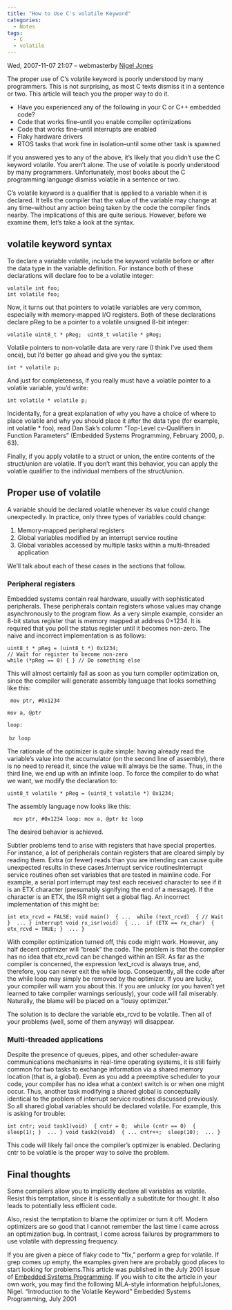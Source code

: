 ```yaml
---
title: "How to Use C's volatile Keyword"
categories:
  - Notes
tags:
  - C
  - volatile
---
```

Wed, 2007-11-07 21:07 – webmasterby [Nigel Jones](http://www.embeddedgurus.net/stack-overflow)

The proper use of C’s volatile keyword is poorly understood by many programmers. This is not surprising, as most C texts dismiss it in a sentence or two. This article will teach you the proper way to do it.

- Have you experienced any of the following in your C or C++ embedded code?
- Code that works fine–until you enable compiler optimizations
- Code that works fine–until interrupts are enabled
- Flaky hardware drivers
- RTOS tasks that work fine in isolation–until some other task is spawned

If you answered yes to any of the above, it’s likely that you didn’t use the C keyword volatile. You aren’t alone. The use of volatile is poorly understood by many programmers. Unfortunately, most books about the C programming language dismiss volatile in a sentence or two.

C’s volatile keyword is a qualifier that is applied to a variable when it is declared. It tells the compiler that the value of the variable may change at any time–without any action being taken by the code the compiler finds nearby. The implications of this are quite serious. However, before we examine them, let’s take a look at the syntax.

## volatile keyword syntax

To declare a variable volatile, include the keyword volatile before or after the data type in the variable definition. For instance both of these declarations will declare foo to be a volatile integer:

```
volatile int foo;
int volatile foo;
```

 Now, it turns out that pointers to volatile variables are very common, especially with memory-mapped I/O registers. Both of these declarations declare pReg to be a pointer to a volatile unsigned 8-bit integer:

`volatile uint8_t * pReg;  uint8_t volatile * pReg;`

Volatile pointers to non-volatile data are very rare (I think I’ve used them once), but I’d better go ahead and give you the syntax:

`int * volatile p;`

And just for completeness, if you really must have a volatile pointer to a volatile variable, you’d write:

`int volatile * volatile p;`

Incidentally, for a great explanation of why you have a choice of where to place volatile and why you should place it after the data type (for example, int volatile * foo), read Dan Sak’s column “Top-Level cv-Qualifiers in Function Parameters” (Embedded Systems Programming, February 2000, p. 63).

Finally, if you apply volatile to a struct or union, the entire contents of the struct/union are volatile. If you don’t want this behavior, you can apply the volatile qualifier to the individual members of the struct/union.

## Proper use of volatile

A variable should be declared volatile whenever its value could change unexpectedly. In practice, only three types of variables could change:

1. Memory-mapped peripheral registers
2. Global variables modified by an interrupt service routine
3. Global variables accessed by multiple tasks within a multi-threaded application

We’ll talk about each of these cases in the sections that follow.

### Peripheral registers

Embedded systems contain real hardware, usually with sophisticated peripherals. These peripherals contain registers whose values may change asynchronously to the program flow. As a very simple example, consider an 8-bit status register that is memory mapped at address 0×1234. It is required that you poll the status register until it becomes non-zero. The naive and incorrect implementation is as follows:

```
uint8_t * pReg = (uint8_t *) 0x1234; 
// Wait for register to become non-zero
while (*pReg == 0) { } // Do something else
```

This will almost certainly fail as soon as you turn compiler optimization on, since the compiler will generate assembly language that looks something like this:

`  mov ptr, #0x1234 `  

`mov a, @ptr `

`loop: `

​	`bz loop`

The rationale of the optimizer is quite simple: having already read the variable’s value into the accumulator (on the second line of assembly), there is no need to reread it, since the value will always be the same. Thus, in the third line, we end up with an infinite loop. To force the compiler to do what we want, we modify the declaration to:

`uint8_t volatile * pReg = (uint8_t volatile *) 0x1234;`

The assembly language now looks like this:

`  mov ptr, #0x1234 loop: mov a, @ptr bz loop`

The desired behavior is achieved.

Subtler problems tend to arise with registers that have special properties. For instance, a lot of peripherals contain registers that are cleared simply by reading them. Extra (or fewer) reads than you are intending can cause quite unexpected results in these cases.Interrupt service routinesInterrupt service routines often set variables that are tested in mainline code. For example, a serial port interrupt may test each received character to see if it is an ETX character (presumably signifying the end of a message). If the character is an ETX, the ISR might set a global flag. An incorrect implementation of this might be:

`int etx_rcvd = FALSE; void main()  { ...  while (!ext_rcvd)  { // Wait }  ... } interrupt void rx_isr(void)  { ...  if (ETX == rx_char)  { etx_rcvd = TRUE; }  ... }`

With compiler optimization turned off, this code might work. However, any half decent optimizer will “break” the code. The problem is that the compiler has no idea that etx_rcvd can be changed within an ISR. As far as the compiler is concerned, the expression !ext_rcvd is always true, and, therefore, you can never exit the while loop. Consequently, all the code after the while loop may simply be removed by the optimizer. If you are lucky, your compiler will warn you about this. If you are unlucky (or you haven’t yet learned to take compiler warnings seriously), your code will fail miserably. Naturally, the blame will be placed on a “lousy optimizer.”

The solution is to declare the variable etx_rcvd to be volatile. Then all of your problems (well, some of them anyway) will disappear.

### Multi-threaded applications

Despite the presence of queues, pipes, and other scheduler-aware communications mechanisms in real-time operating systems, it is still fairly common for two tasks to exchange information via a shared memory location (that is, a global). Even as you add a preemptive scheduler to your code, your compiler has no idea what a context switch is or when one might occur. Thus, another task modifying a shared global is conceptually identical to the problem of interrupt service routines discussed previously. So all shared global variables should be declared volatile. For example, this is asking for trouble:

`int cntr; void task1(void)  { cntr = 0;  while (cntr == 0)  { sleep(1); }  ... } void task2(void)  { ... cntr++;  sleep(10);  ... }`

This code will likely fail once the compiler’s optimizer is enabled. Declaring cntr to be volatile is the proper way to solve the problem.

## Final thoughts

Some compilers allow you to implicitly declare all variables as volatile. Resist this temptation, since it is essentially a substitute for thought. It also leads to potentially less efficient code.

Also, resist the temptation to blame the optimizer or turn it off. Modern optimizers are so good that I cannot remember the last time I came across an optimization bug. In contrast, I come across failures by programmers to use volatile with depressing frequency.

If you are given a piece of flaky code to “fix,” perform a grep for volatile. If grep comes up empty, the examples given here are probably good places to start looking for problems.This article was published in the July 2001 issue of [Embedded Systems Programming](http://www.embedded.com/mag.htm). If you wish to cite the article in your own work, you may find the following MLA-style information helpful:Jones, Nigel. “Introduction to the Volatile Keyword” Embedded Systems Programming, July 2001